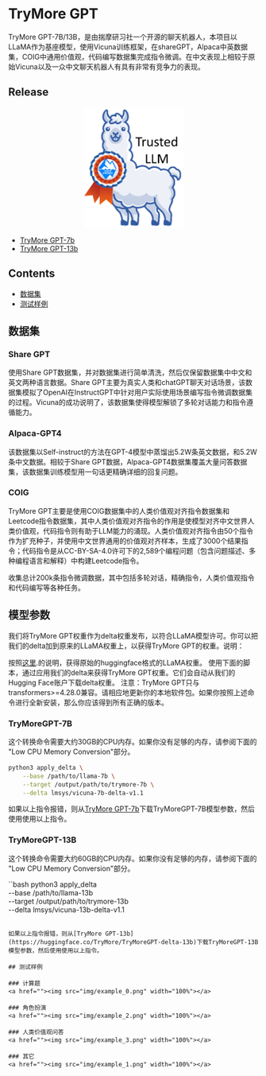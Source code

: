 # TryMore GPT

TryMore GPT-7B/13B，是由揣摩研习社一个开源的聊天机器人，本项目以LLaMA作为基座模型，使用Vicuna训练框架，在shareGPT，Alpaca中英数据集，COIG中通用价值观，代码编写数据集完成指令微调。在中文表现上相较于原始Vicuna以及一众中文聊天机器人有具有非常有竞争力的表现。

## Release

<p align="center">
<a href=""><img src="img/logo.png" width="40%"></a>

- [TryMore GPT-7b](https://huggingface.co/TryMore/TryMoreGPT-delta-7b)
- [TryMore GPT-13b](https://huggingface.co/TryMore/TryMoreGPT-delta-13b)

## Contents
- [数据集](#数据集)
- [测试样例](#model-weights)

## 数据集

### Share GPT
使用Share GPT数据集，并对数据集进行简单清洗，然后仅保留数据集中中文和英文两种语言数据。Share GPT主要为真实人类和chatGPT聊天对话场景，该数据集模拟了OpenAI在InstructGPT中针对用户实际使用场景编写指令微调数据集的过程。Vicuna的成功说明了，该数据集使得模型解锁了多轮对话能力和指令遵循能力。

### Alpaca-GPT4
该数据集以Self-instruct的方法在GPT-4模型中蒸馏出5.2W条英文数据，和5.2W条中文数据。相较于Share GPT数据，Alpaca-GPT4数据集覆盖大量问答数据集，该数据集训练模型用一句话更精确详细的回复问题。

### COIG
TryMore GPT主要是使用COIG数据集中的人类价值观对齐指令数据集和Leetcode指令数据集，其中人类价值观对齐指令的作用是使模型对齐中文世界人类价值观，代码指令则有助于LLM能力的涌现。人类价值观对齐指令由50个指令作为扩充种子，并使用中文世界通用的价值观对齐样本，生成了3000个结果指令；代码指令是从CC-BY-SA-4.0许可下的2,589个编程问题（包含问题描述、多种编程语言和解释）中构建Leetcode指令。

收集总计200k条指令微调数据，其中包括多轮对话，精确指令，人类价值观指令和代码编写等各种任务。

## 模型参数
我们将TryMore GPT权重作为delta权重发布，以符合LLaMA模型许可。你可以把我们的delta加到原来的LLaMA权重上，以获得TryMore GPT的权重。说明：

按照[这里](https://huggingface.co/docs/transformers/main/model_doc/llama).的说明，获得原始的huggingface格式的LLaMA权重。
使用下面的脚本，通过应用我们的delta来获得TryMore GPT权重。它们会自动从我们的Hugging Face账户下载delta权重。
注意：TryMore GPT只与transformers>=4.28.0兼容。请相应地更新你的本地软件包。如果你按照上述命令进行全新安装，那么你应该得到所有正确的版本。

### TryMoreGPT-7B
这个转换命令需要大约30GB的CPU内存。如果你没有足够的内存，请参阅下面的 "Low CPU Memory Conversion"部分。

```bash
python3 apply_delta \
    --base /path/to/llama-7b \
    --target /output/path/to/trymore-7b \
    --delta lmsys/vicuna-7b-delta-v1.1
```

如果以上指令报错，则从[TryMore GPT-7b](https://huggingface.co/TryMore/TryMoreGPT-delta-7b)下载TryMoreGPT-7B模型参数，然后使用使用以上指令。

### TryMoreGPT-13B
这个转换命令需要大约60GB的CPU内存。如果你没有足够的内存，请参阅下面的 "Low CPU Memory Conversion"部分。

``bash
python3 apply_delta \
    --base /path/to/llama-13b \
    --target /output/path/to/trymore-13b \
    --delta lmsys/vicuna-13b-delta-v1.1
```

如果以上指令报错，则从[TryMore GPT-13b](https://huggingface.co/TryMore/TryMoreGPT-delta-13b)下载TryMoreGPT-13B模型参数，然后使用使用以上指令。

## 测试样例

### 计算题
<a href=""><img src="img/example_0.png" width="100%"></a>

### 角色扮演
<a href=""><img src="img/example_2.png" width="100%"></a>

### 人类价值观问答
<a href=""><img src="img/example_3.png" width="100%"></a>

### 其它
<a href=""><img src="img/example_1.png" width="100%"></a>
